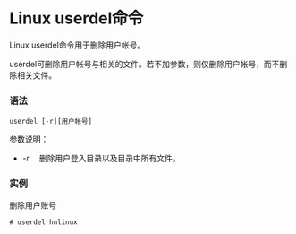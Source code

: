# Linux userdel命令

Linux userdel命令用于删除用户帐号。

userdel可删除用户帐号与相关的文件。若不加参数，则仅删除用户帐号，而不删除相关文件。

### 语法

    userdel [-r][用户帐号]

参数说明：

- -r 　删除用户登入目录以及目录中所有文件。

### 实例

删除用户账号

    # userdel hnlinux